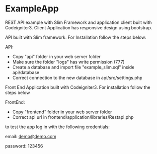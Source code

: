 # ExampleApp
REST API example with Slim Framework and application client built with Codeigniter3.
Client Application has responsive design using bootstrap.

API built with Slim framework. For Installation follow the steps below:

API:

 - Copy "api" folder in your web server folder
 - Make sure the folder "logs" has write permission (777)
 - Create a database and import file "example_slim.sql" inside api/database
 - Correct connection to the new database in api/src/settings.php


Front End Application built with Codeigniter3. For installation follow the steps below

FrontEnd:
 - Copy "frontend" folder in your web server folder
 - Correct api url in frontend/application/libraries/Restapi.php


to test the app log in with the following credentials:

  email: demo@demo.com

  password: 123456




